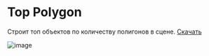 # Top Polygon
Строит топ объектов по количеству полигонов в сцене.
<a href="https://github.com/ZenkerArt/top-polygon/releases/download/release/top_polygon.py" download="unwrap.py">Скачать</a>

![image](https://user-images.githubusercontent.com/95053537/184013086-e721391a-d8df-40c4-bbc4-226b68d71da5.png)
